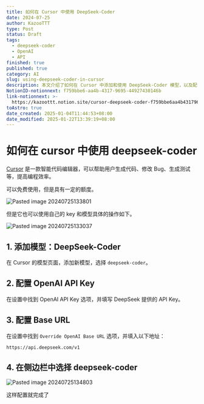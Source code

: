 ```yaml
---
title: 如何在 Cursor 中使用 DeepSeek-Coder
date: 2024-07-25
author: KazooTTT
type: Post
status: Draft
tags:
  - deepseek-coder
  - OpenAI
  - API
finished: true
published: true
category: AI
slug: using-deepseek-coder-in-cursor
description: 本文介绍了如何在 Cursor 中添加和使用 DeepSeek-Coder 模型，以及配置相关的 OpenAI API Key 和 Base URL。
NotionID-notionnext: f759bbe6-aa4b-4317-9695-44927430146b
link-notionnext: >-
  https://kazoottt.notion.site/cursor-deepseek-coder-f759bbe6aa4b4317969544927430146b
toAstro: true
date_created: 2025-01-04T11:44:53+08:00
date_modified: 2025-01-22T13:39:19+08:00
---
```


# 如何在 cursor 中使用 deepseek-coder

[Cursor](https://www.cursor.com/) 是一款智能代码编辑器，可以帮助用户生成代码、修改 Bug、生成测试等，提高编程效率。

可以免费使用，但是具有一定的额度。

![Pasted image 20240725133801](https://pictures.kazoottt.top/2024/07/20240725-Pasted%20image%2020240725133801.png)

但是它也可以使用自己的 key 和模型具体的操作如下。

![Pasted image 20240725133037](https://pictures.kazoottt.top/2024/07/20240725-Pasted%20image%2020240725133037.png)

## 1. 添加模型：DeepSeek-Coder

在 Cursor 的模型页面，添加新模型，选择 `deepseek-coder`。

## 2. 配置 OpenAI API Key

在设置中找到 OpenAI API Key 选项，并填写 DeepSeek 提供的 API Key。

## 3. 配置 Base URL

在设置中找到 `Override OpenAI Base URL` 选项，并填入以下地址：

```
https://api.deepseek.com/v1
```

## 4. 在侧边栏中选择 deepseek-coder

![Pasted image 20240725134803](https://pictures.kazoottt.top/2024/07/20240725-Pasted%20image%2020240725134803.png)

这样配置就完成了
